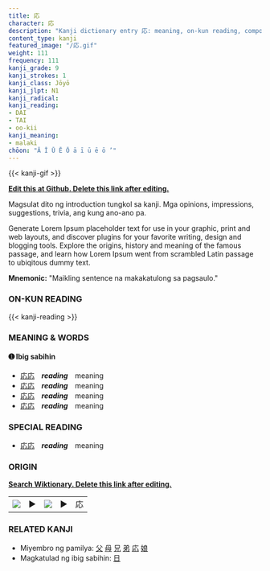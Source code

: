 ```yaml
---
title: 応
character: 応
description: "Kanji dictionary entry 応: meaning, on-kun reading, compounds, origin, related kanji"
content_type: kanji
featured_image: "/応.gif"
weight: 111
frequency: 111
kanji_grade: 9
kanji_strokes: 1
kanji_class: Jōyō
kanji_jlpt: N1
kanji_radical: 
kanji_reading: 
- DAI
- TAI
- oo-kii
kanji_meaning:
- malaki
chōon: "Ā Ī Ū Ē Ō ā ī ū ē ō ’"
---
```

[//]: # (Don't edit the line below. Kanji animated GIF code is automatically generated.)
{{< kanji-gif >}}

[//]: # (Edit below this line.)

**[Edit this at Github. Delete this link after editing.](https://github.com/tim0g/tim/tree/main/content/kanji/応/index.md)**

Magsulat dito ng introduction tungkol sa kanji. Mga opinions, impressions, suggestions, trivia, ang kung ano-ano pa.

Generate Lorem Ipsum placeholder text for use in your graphic, print and web layouts, and discover plugins for your favorite writing, design and blogging tools. Explore the origins, history and meaning of the famous passage, and learn how Lorem Ipsum went from scrambled Latin passage to ubiqitous dummy text.
 
**Mnemonic:** "Maikling sentence na makakatulong sa pagsaulo."

### ON-KUN READING

[//]: # (Don't edit the line below. ON-KUN READING code is automatically generated.)
{{< kanji-reading >}}

### MEANING & WORDS

#### ➊ **Ibig sabihin**
  - [応](../応)[応](../応)　***reading***　meaning
  - [応](../応)[応](../応)　***reading***　meaning
  - [応](../応)[応](../応)　***reading***　meaning
  - [応](../応)[応](../応)　***reading***　meaning

### SPECIAL READING
  - [応](../応)[応](../応)　***reading***　meaning

### ORIGIN

**[Search Wiktionary. Delete this link after editing.](https://wiktionary.org/wiki/応)**
<table class="kanji-table"><tr><td>
<img src="60px-応-bronze.svg.png">
</td><td>▶</td><td>
<img src="60px-応-oracle.svg.png">
</td><td>▶</td>
<td class="kanji-origin">応</td>
</tr></table>

### RELATED KANJI
- Miyembro ng pamilya: [父](../父) [母](../母) [兄](../兄) [弟](../弟) [応](../応) [娘](../娘)
- Magkatulad ng ibig sabihin: [日](../日)
